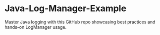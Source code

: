 # Java-Log-Manager-Example
Master Java logging with this GitHub repo showcasing best practices and hands-on LogManager usage.
